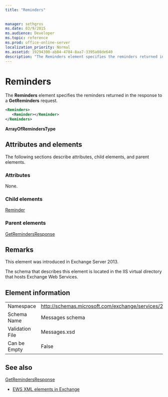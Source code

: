 ```yaml
---
title: "Reminders"
 
 
manager: sethgros
ms.date: 03/9/2015
ms.audience: Developer
ms.topic: reference
ms.prod: office-online-server
localization_priority: Normal
ms.assetid: 19294300-ab84-4784-8aa7-3395a08de640
description: "The Reminders element specifies the reminders returned in the response to a GetReminders request."
---
```


# Reminders

The **Reminders** element specifies the reminders returned in the response to a **GetReminders** request. 
  
```XML
<Reminders>
   <Reminder></Reminder>
</Reminders>
```

 **ArrayOfRemindersType**
## Attributes and elements

The following sections describe attributes, child elements, and parent elements.
  
### Attributes

None.
  
### Child elements

[Reminder](reminder.md)
  
### Parent elements

[GetRemindersResponse](getremindersresponse.md)
  
## Remarks

This element was introduced in Exchange Server 2013.
  
The schema that describes this element is located in the IIS virtual directory that hosts Exchange Web Services.
  
## Element information

|||
|:-----|:-----|
|Namespace  <br/> |http://schemas.microsoft.com/exchange/services/2006/messages  <br/> |
|Schema Name  <br/> |Messages schema  <br/> |
|Validation File  <br/> |Messages.xsd  <br/> |
|Can be Empty  <br/> |False  <br/> |
   
## See also



[GetRemindersResponse](getremindersresponse.md)


- [EWS XML elements in Exchange](ews-xml-elements-in-exchange.md)

